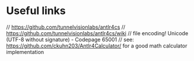 # Useful links
// https://github.com/tunnelvisionlabs/antlr4cs
// https://github.com/tunnelvisionlabs/antlr4cs/wiki
// file encoding! Unicode (UTF-8 without signature) - Codepage 65001
// see: https://github.com/ckuhn203/Antlr4Calculator/ for a good math calculator implementation